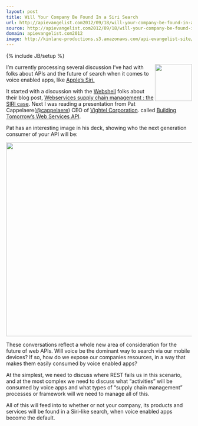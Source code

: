 ```yaml
---
layout: post
title: Will Your Company Be Found In a Siri Search
url: http://apievangelist.com2012/09/18/will-your-company-be-found-in-a-siri-search/
source: http://apievangelist.com2012/09/18/will-your-company-be-found-in-a-siri-search/
domain: apievangelist.com2012
image: http://kinlane-productions.s3.amazonaws.com/api-evangelist-site/blog/apple-siri.jpeg
---
```

{% include JB/setup %}
<p><img src="https://s3.amazonaws.com/kinlane-productions/apple/apple-siri.jpeg" alt="" width="100" align="right" /></p>
<p>I&rsquo;m currently processing several discussion I&rsquo;ve had with folks about APIs and the future of search when it comes to voice enabled apps, like <a title="Apples Siri" href="http://www.apple.com/ios/siri/">Apple&rsquo;s Siri.</a></p>
<p>It started with a discussion with the <a title="Webshell" href="http://webshell.io/home">Webshell</a> folks about their blog post, <a title="Webservices supply chain management : the SIRI case" href="http://api500.com/post/27440326130/webservices-supply-chain-management-the-siri-case">Webservices supply chain management : the SIRI case</a>.  Next I was reading a presentation from Pat Cappelaere(<a href="https://twitter.com/cappelaere">@cappelaere</a>) CEO of <a title="Vightel Corporation" href="http://projects.washingtonpost.com/top-secret-america/companies/vightel-corporation/">Vightel Corporation</a>. called <a title="Building Tomorrow&rsquo;s Web Services API" href="http://www.slideshare.net/cappelaere/building-tomorrows-web-services">Building Tomorrow&rsquo;s Web Services API</a>.</p>
<p>Pat has an interesting image in his deck, showing who the next generation consumer of your API will be:</p>
<p><img style="display: block; margin-left: auto; margin-right: auto;" src="https://s3.amazonaws.com/kinlane-productions/api-evangelist/siri/Siri-API-Search.png" alt="" width="525" /></p>
<p>These conversations reflect a whole new area of consideration for the future of web APIs.  Will voice be the dominant way to search via our mobile devices?  If so, how do we expose our companies resources, in a way that makes them easily consumed by voice enabled apps?</p>
<p>At the simplest, we need to discuss where REST fails us in this scenario, and at the most complex we need to discuss what &ldquo;activities&rdquo; will be consumed by voice apps and what types of &ldquo;supply chain management&rdquo; processes or framework will we need to manage all of this.</p>
<p>All of this will feed into to whether or not your company, its products and services will be found in a Siri-like search, when voice enabled apps become the default.</p>
